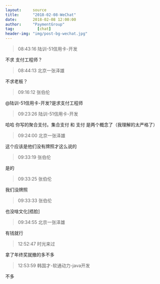 ```yaml
---
layout:     source 
title:      "2018-02-08-WeChat"
date:       2018-02-08 12:00:00
author:     "PaymentGroup"
tag:		  [chat]
header-img: "img/post-bg-wechat.jpg"
---
```

> 08:43:16  陆训-51信用卡-开发  
   
不求 支付工程师？  
   
> 08:44:13  北京一张泽雄  
   
不求老板？  
   
> 09:16:12  张伯伦  
   
@陆训-51信用卡-开发?是求支付工程师  
   
> 09:23:26  陆训-51信用卡-开发  
   
哈哈 你写的聚合支付。集合支付 和 支付 是两个概念了（我理解的太严格了）  
   
> 09:24:00  北京一张泽雄  
   
这个应该是他们没有牌照才这么说的  
   
> 09:33:19  张伯伦  
   
是的  
   
> 09:33:25  张伯伦  
   
我们没牌照  
   
> 09:33:33  张伯伦  
   
也没啥文化[捂脸]  
   
> 09:34:55  北京一张泽雄  
   
有钱就行  
   
> 12:52:47  时光来过  
   
拿了年终奖就撤的多不多  
   
> 12:53:59  韩国才-软通动力-java开发  
   
不多  
   
